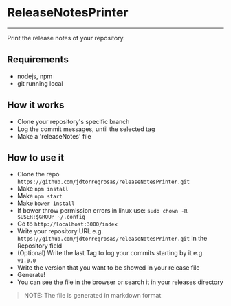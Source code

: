 # ReleaseNotesPrinter
*****
Print the release notes of your repository.
## Requirements
* nodejs, npm
* git running local

## How it works
* Clone your repository's specific branch
* Log the commit messages, until the selected tag
* Make a 'releaseNotes' file

## How to use it
* Clone the repo `https://github.com/jdtorregrosas/releaseNotesPrinter.git`
* Make `npm install`
* Make  `npm start`
* Make `bower install`
 * If bower throw permission errors in linux use: `sudo chown -R $USER:$GROUP ~/.config`
* Go to `http://localhost:3000/index`
* Write your repository URL e.g. `https://github.com/jdtorregrosas/releaseNotesPrinter.git` in the Repository field
* (Optional) Write the last Tag to log your commits starting by it e.g. `v1.0.0`
* Write the version that you want to be showed in your release file
* Generate!
* You can see the file in the browser or search it in your releases directory

> NOTE: The file is generated in markdown format
